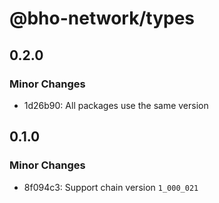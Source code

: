 # @bho-network/types

## 0.2.0

### Minor Changes

- 1d26b90: All packages use the same version

## 0.1.0

### Minor Changes

- 8f094c3: Support chain version `1_000_021`
